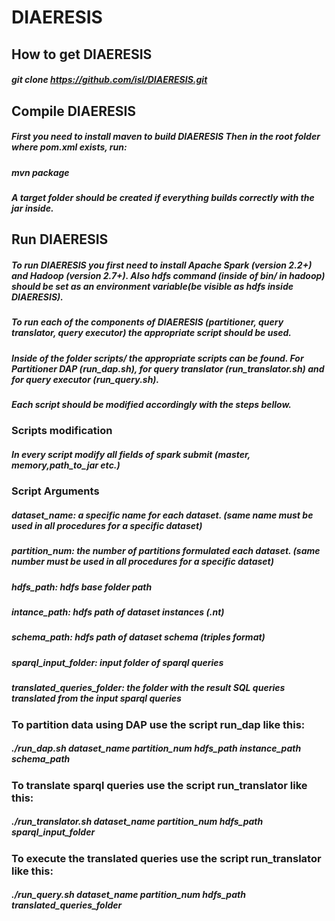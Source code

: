 # DIAERESIS

## How to get DIAERESIS
##### git clone https://github.com/isl/DIAERESIS.git

## Compile DIAERESIS
##### First you need to install maven to build DIAERESIS Then in the root folder where pom.xml exists, run:
##### mvn package
##### A target folder should be created if everything builds correctly with the jar inside.

## Run DIAERESIS
##### To run DIAERESIS you first need to install Apache Spark (version 2.2+) and Hadoop (version 2.7+). Also hdfs command (inside of bin/ in hadoop) should be set as an environment variable(be visible as hdfs inside DIAERESIS).
##### To run each of the components of DIAERESIS (partitioner, query translator, query executor) the appropriate script should be used.
##### Inside of the folder scripts/ the appropriate scripts can be found. For Partitioner DAP (run_dap.sh), for query translator (run_translator.sh) and for query executor (run_query.sh).
##### Each script should be modified accordingly with the steps bellow.

### Scripts modification
##### In every script modify all fields of spark submit (master, memory,path_to_jar etc.)

### Script Arguments

##### **dataset_name:** a specific name for each dataset. (same name must be used in all procedures for a specific dataset)

##### **partition_num:** the number of partitions formulated each dataset. (same number must be used in all procedures for a specific dataset)

##### **hdfs_path:** hdfs base folder path

##### **intance_path:** hdfs path of dataset instances (.nt)

##### **schema_path:** hdfs path of dataset schema (triples format)

##### **sparql_input_folder:** input folder of sparql queries

##### **translated_queries_folder:** the folder with the result SQL queries translated from the input sparql queries

### To partition data using DAP use the script run_dap like this:
##### ./run_dap.sh dataset_name partition_num hdfs_path instance_path schema_path

### To translate sparql queries use the script run_translator like this:
##### ./run_translator.sh dataset_name partition_num hdfs_path sparql_input_folder

### To execute the translated queries use the script run_translator like this:
##### ./run_query.sh  dataset_name partition_num hdfs_path translated_queries_folder
